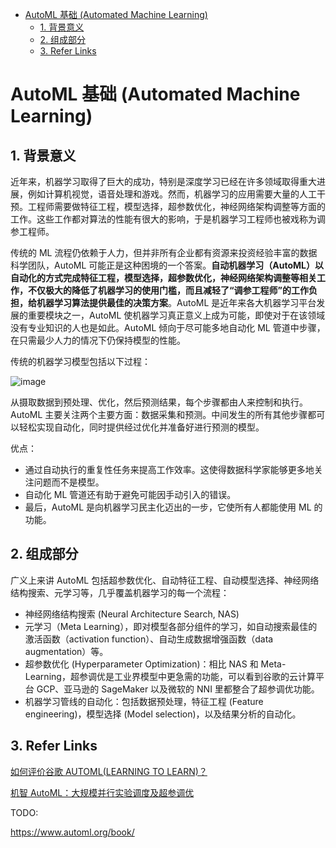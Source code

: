 - [AutoML 基础 (Automated Machine Learning)](#automl-基础-automated-machine-learning)
  - [1. 背景意义](#1-背景意义)
  - [2. 组成部分](#2-组成部分)
  - [3. Refer Links](#3-refer-links)

# AutoML 基础 (Automated Machine Learning)

## 1. 背景意义

近年来，机器学习取得了巨大的成功，特别是深度学习已经在许多领域取得重大进展，例如计算机视觉，语音处理和游戏。然而，机器学习的应用需要大量的人工干预。工程师需要做特征工程，模型选择，超参数优化，神经网络架构调整等方面的工作。这些工作都对算法的性能有很大的影响，于是机器学习工程师也被戏称为调参工程师。

传统的 ML 流程仍依赖于人力，但并非所有企业都有资源来投资经验丰富的数据科学团队，AutoML 可能正是这种困境的一个答案。**自动机器学习（AutoML）以自动化的方式完成特征工程，模型选择，超参数优化，神经网络架构调整等相关工作，不仅极大的降低了机器学习的使用门槛，而且减轻了“调参工程师”的工作负担，给机器学习算法提供最佳的决策方案**。AutoML 是近年来各大机器学习平台发展的重要模块之一，AutoML 使机器学习真正意义上成为可能，即使对于在该领域没有专业知识的人也是如此。AutoML 倾向于尽可能多地自动化 ML 管道中步骤，在只需最少人力的情况下仍保持模型的性能。

传统的机器学习模型包括以下过程：

![image](http://img.cdn.firejq.com/jpg/2019/7/14/03746c40648760f8dce3ebd2c4878d2c.jpg)

从摄取数据到预处理、优化，然后预测结果，每个步骤都由人来控制和执行。AutoML 主要关注两个主要方面：数据采集和预测。中间发生的所有其他步骤都可以轻松实现自动化，同时提供经过优化并准备好进行预测的模型。

优点：
- 通过自动执行的重复性任务来提高工作效率。这使得数据科学家能够更多地关注问题而不是模型。
- 自动化 ML 管道还有助于避免可能因手动引入的错误。
- 最后，AutoML 是向机器学习民主化迈出的一步，它使所有人都能使用 ML 的功能。

## 2. 组成部分

广义上来讲 AutoML 包括超参数优化、自动特征工程、自动模型选择、神经网络结构搜索、元学习等，几乎覆盖机器学习的每一个流程：
- 神经网络结构搜索 (Neural Architecture Search, NAS)
- 元学习（Meta Learning），即对模型各部分组件的学习，如自动搜索最佳的激活函数（activation function）、自动生成数据增强函数（data augmentation）等。
- 超参数优化 (Hyperparameter Optimization)：相比 NAS 和 Meta-Learning，超参调优是工业界模型中更急需的功能，可以看到谷歌的云计算平台 GCP、亚马逊的 SageMaker 以及微软的 NNI 里都整合了超参调优功能。
- 机器学习管线的自动化：包括数据预处理，特征工程 (Feature engineering)，模型选择 (Model selection)，以及结果分析的自动化。

## 3. Refer Links

[如何评价谷歌 AUTOML(LEARNING TO LEARN)？](https://www.zhihu.com/question/59986054)

[机智 AutoML：大规模并行实验调度及超参调优](https://zhuanlan.zhihu.com/p/72964306)

TODO:

https://www.automl.org/book/